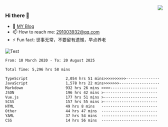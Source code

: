 <img align='right' src='https://github-readme-stats.vercel.app/api?username=niaogege&show_icons=true&theme=radical'/>

### Hi there 👋

- 🌱 [MY Blog](https://bythewayer.com/)
- 📫 How to reach me: 291003932@qq.com
- ⚡ Fun fact:  世事无常，不要留有遗憾，早点养老

![Test](https://github-readme-stats.vercel.app/api/top-langs/?username=niaogege&layout=compact)

<!--START_SECTION:waka-->

```txt
From: 10 March 2020 - To: 20 August 2025

Total Time: 5,296 hrs 58 mins

TypeScript                 2,054 hrs 51 mins>>>>>>>>>>---------------   38.79 %
JavaScript                 1,578 hrs 22 mins>>>>>>>------------------   29.80 %
Markdown                   932 hrs 26 mins >>>>---------------------   17.60 %
JSON                       196 hrs 42 mins >------------------------   03.71 %
Vue.js                     177 hrs 51 mins >------------------------   03.36 %
SCSS                       157 hrs 55 mins >------------------------   02.98 %
HTML                       49 hrs 8 mins   -------------------------   00.93 %
Other                      44 hrs 47 mins  -------------------------   00.85 %
YAML                       37 hrs 54 mins  -------------------------   00.72 %
CSS                        14 hrs 56 mins  -------------------------   00.28 %
```

<!--END_SECTION:waka-->
